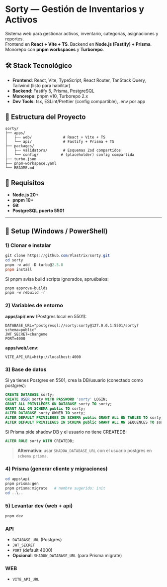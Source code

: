 # Sorty — Gestión de Inventarios y Activos

Sistema web para gestionar activos, inventario, categorías, asignaciones y reportes.  
Frontend en **React + Vite + TS**. Backend en **Node.js (Fastify) + Prisma**. Monorepo con **pnpm workspaces** y **Turborepo**.

## 🛠 Stack Tecnológico

- **Frontend**: React, Vite, TypeScript, React Router, TanStack Query, Tailwind (listo para habilitar)
- **Backend**: Fastify 5, Prisma, PostgreSQL
- **Monorepo**: pnpm v10, Turborepo 2.x
- **Dev Tools**: tsx, ESLint/Prettier (config compartible), .env por app

## 📁 Estructura del Proyecto

```
sorty/
├── apps/
│   ├── web/              # React + Vite + TS
│   └── api/              # Fastify + Prisma + TS
├── packages/
│   ├── validators/       # Esquemas Zod compartidos
│   └── config/          # (placeholder) config compartida
├── turbo.json
├── pnpm-workspace.yaml
└── README.md
```

## 📝 Requisitos

- **Node.js 20+**
- **pnpm 10+**
- **Git**
- **PostgreSQL**  **puerto 5501** 

---

## 🚀 Setup (Windows / PowerShell)

### 1) Clonar e instalar

```powershell
git clone https://github.com/Vlastrix/sorty.git
cd sorty
pnpm -w add -D turbo@2.5.8
pnpm install
```

Si pnpm avisa build scripts ignorados, apruébalos:

```powershell
pnpm approve-builds
pnpm -w rebuild -r
```

### 2) Variables de entorno

**apps/api/.env** (Postgres local en 5501):
```env
DATABASE_URL="postgresql://sorty:sorty@127.0.0.1:5501/sorty?schema=public"
JWT_SECRET=changeme
PORT=4000
```

**apps/web/.env**:
```env
VITE_API_URL=http://localhost:4000
```

### 3) Base de datos

Si ya tienes Postgres en 5501, crea la DB/usuario (conectado como postgres):

```sql
CREATE DATABASE sorty;
CREATE USER sorty WITH PASSWORD 'sorty' LOGIN;
GRANT ALL PRIVILEGES ON DATABASE sorty TO sorty;
GRANT ALL ON SCHEMA public TO sorty;
ALTER DATABASE sorty OWNER TO sorty;
ALTER DEFAULT PRIVILEGES IN SCHEMA public GRANT ALL ON TABLES TO sorty;
ALTER DEFAULT PRIVILEGES IN SCHEMA public GRANT ALL ON SEQUENCES TO sorty;
```

Si Prisma pide shadow DB y el usuario no tiene CREATEDB:

```sql
ALTER ROLE sorty WITH CREATEDB;
```

> **Alternativa**: usar `SHADOW_DATABASE_URL` con el usuario postgres en `schema.prisma`.

### 4) Prisma (generar cliente y migraciones)

```powershell
cd apps\api
pnpm prisma:gen
pnpm prisma:migrate   # nombre sugerido: init
cd ..\..
```

### 5) Levantar dev (web + api)

```powershell
pnpm dev
```

### API
- `DATABASE_URL` (Postgres)
- `JWT_SECRET`
- `PORT` (default 4000)
- **Opcional**: `SHADOW_DATABASE_URL` (para Prisma migrate)

### WEB
- `VITE_API_URL`


